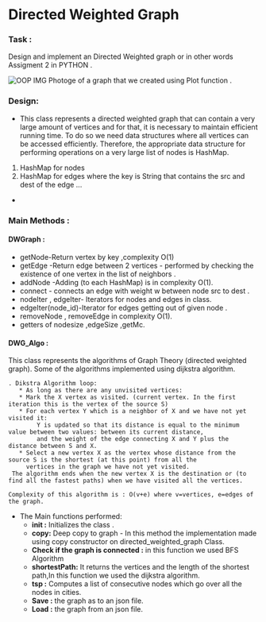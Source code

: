 # Directed Weighted Graph

### Task :

Design and implement an Directed Weighted graph or in other words Assigment 2  in PYTHON .

![OOP IMG](https://user-images.githubusercontent.com/74476764/147874740-29a6c7aa-fe2a-42b9-a87f-47ffd90250ab.jpeg)
                        Photoge of a graph that we created using Plot function .

### Design:
- This class represents a directed weighted graph
that can contain a very large amount of vertices and for that, it is necessary to maintain efficient running time.
To do so we need data structures where all vertices can be accessed efficiently. 
Therefore, the appropriate data structure for performing operations on a very large list of nodes is HashMap. 
1. HashMap for nodes 
2. HashMap for edges where the key is String that contains the src and dest of the edge ...
- 

### Main Methods :
#### DWGraph :
- getNode-Return vertex by key ,complexity O(1)
- getEdge -Return edge between 2 vertices - performed by checking the existence of one vertex in the list of neighbors .
- addNode -Adding (to each HashMap) is in complexity O(1).
- connect - connects an edge with weight w between node src to dest .
- nodeIter , edgeIter- Iterators for nodes and edges in class.
- edgeIter(node_id)-Iterator for edges getting out of given node .
- removeNode , removeEdge  in complexity O(1).
- getters of nodesize ,edgeSize ,getMc.


#### DWG_Algo :
This class represents the algorithms of Graph Theory (directed weighted graph).
Some of the algorithms implemented using dijkstra algorithm.
```
. Dikstra Algorithm loop:
   * As long as there are any unvisited vertices:
   * Mark the X vertex as visited. (current vertex. In the first iteration this is the vertex of the source S)
   * For each vertex Y which is a neighbor of X and we have not yet visited it:
        Y is updated so that its distance is equal to the minimum value between two values: between its current distance,
        and the weight of the edge connecting X and Y plus the distance between S and X.
   * Select a new vertex X as the vertex whose distance from the source S is the shortest (at this point) from all the
     vertices in the graph we have not yet visited.
 The algorithm ends when the new vertex X is the destination or (to find all the fastest paths) when we have visited all the vertices.

Complexity of this algorithm is : O(v+e) where v=vertices, e=edges of the graph.
```
- The Main  functions  performed:
  - **init :** Initializes the class .
  - **copy:** Deep copy to graph - In this method the implementation made using copy constructor on directed_weighted_graph Class.
  - **Check if the graph is connected :** in this function we used BFS Algorithm
  - **shortestPath:** It returns the vertices  and the length of the shortest path,In this function we used the dijkstra algorithm.
  - **tsp :** Computes a list of consecutive nodes which go over all the nodes in cities.
  - **Save :** the graph as to an json file.
  - **Load :** the graph from an json file.







  

